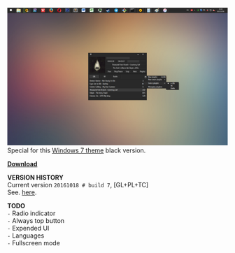 ![Preview](https://raw.githubusercontent.com/iiiypuk/pscc/master/screen.png)  
Special for this [Windows 7 theme](http://liuxiaofei.deviantart.com/art/Photoshop-CC-2014-VS-for-Windows-7-531779251) black version.  

**[Download](https://raw.githubusercontent.com/iiiypuk/pscc/master/pscc.acs4)**  

**VERSION HISTORY**  
Current version `20161018 # build 7`, [GL+PL+TC]  
See. [here](https://raw.githubusercontent.com/iiiypuk/pscc/master/VERSION.md).  

**TODO**  
`-` Radio indicator  
`-` Always top button  
`-` Expended UI  
`-` Languages  
`-` Fullscreen mode
